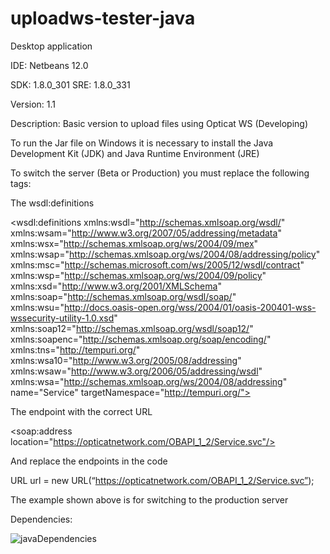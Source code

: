 # uploadws-tester-java
Desktop application

IDE: Netbeans 12.0

SDK: 1.8.0_301
SRE: 1.8.0_331

Version: 1.1

Description: Basic version to upload files using Opticat WS (Developing)

To run the Jar file on Windows it is necessary to install the Java Development Kit (JDK) and Java Runtime Environment (JRE) 

To switch the server (Beta or Production) you must replace the following tags:

The wsdl:definitions

<wsdl:definitions xmlns:wsdl="http://schemas.xmlsoap.org/wsdl/" xmlns:wsam="http://www.w3.org/2007/05/addressing/metadata" xmlns:wsx="http://schemas.xmlsoap.org/ws/2004/09/mex" xmlns:wsap="http://schemas.xmlsoap.org/ws/2004/08/addressing/policy" xmlns:msc="http://schemas.microsoft.com/ws/2005/12/wsdl/contract" xmlns:wsp="http://schemas.xmlsoap.org/ws/2004/09/policy" xmlns:xsd="http://www.w3.org/2001/XMLSchema" xmlns:soap="http://schemas.xmlsoap.org/wsdl/soap/" xmlns:wsu="http://docs.oasis-open.org/wss/2004/01/oasis-200401-wss-wssecurity-utility-1.0.xsd" xmlns:soap12="http://schemas.xmlsoap.org/wsdl/soap12/" xmlns:soapenc="http://schemas.xmlsoap.org/soap/encoding/" xmlns:tns="http://tempuri.org/" xmlns:wsa10="http://www.w3.org/2005/08/addressing" xmlns:wsaw="http://www.w3.org/2006/05/addressing/wsdl" xmlns:wsa="http://schemas.xmlsoap.org/ws/2004/08/addressing" name="Service" targetNamespace="http://tempuri.org/">

The endpoint with the correct URL 

<soap:address location="https://opticatnetwork.com/OBAPI_1_2/Service.svc"/>

And replace the endpoints in the code

URL url = new URL(“https://opticatnetwork.com/OBAPI_1_2/Service.svc”);

The example shown above is for switching to the production server

Dependencies:

![javaDependencies](https://user-images.githubusercontent.com/88451423/133518263-a09a4a33-bf13-4a5d-bdf2-6feae8d56608.png)
